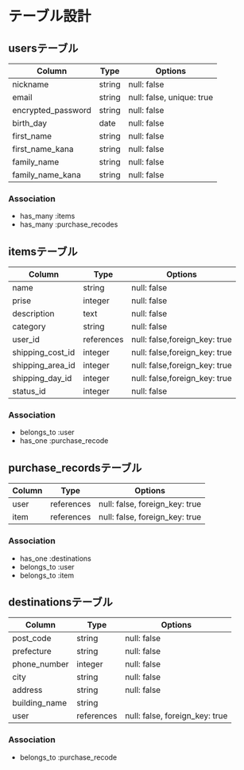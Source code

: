 # テーブル設計

## usersテーブル

| Column            | Type   | Options                   |
| ----------------  | ------ | ------------------------- |
| nickname          | string | null: false               |
| email             | string | null: false, unique: true |
| encrypted_password| string | null: false               |
| birth_day         | date   | null: false               |
| first_name        | string | null: false               |
| first_name_kana   | string | null: false               |
| family_name       | string | null: false               |
| family_name_kana  | string | null: false               |

### Association
- has_many :items
- has_many :purchase_recodes


## itemsテーブル

| Column            | Type       | Options                           |
| --------------    | ---------- | --------------------------------- |
| name              | string     | null: false                       |
| prise             | integer    | null: false                       |
| description       | text       | null: false                       |
| category          | string     | null: false                       |
| user_id           | references | null: false,foreign_key: true     | 
| shipping_cost_id  | integer    | null: false,foreign_key: true     |
| shipping_area_id  | integer    | null: false,foreign_key: true     |
| shipping_day_id   | integer    | null: false,foreign_key: true     |
| status_id         | integer    | null: false                       |

### Association
- belongs_to :user
- has_one    :purchase_recode

## purchase_recordsテーブル

| Column    |    Type    | Options                        |
| --------- | ---------- | ------------------------------ |
| user      | references | null: false, foreign_key: true |
| item      | references | null: false, foreign_key: true |

### Association
- has_one    :destinations
- belongs_to :user
- belongs_to :item


## destinationsテーブル

| Column       | Type       | Options                        |
| ------------ | ---------- | ------------------------------ |
| post_code    | string     | null: false                    |
| prefecture   | string     | null: false                    |
| phone_number | integer    | null: false                    |
| city         | string     | null: false                    |
| address      | string     | null: false                    | 
| building_name| string     |                                |
| user         | references | null: false, foreign_key: true |

### Association
- belongs_to :purchase_recode
